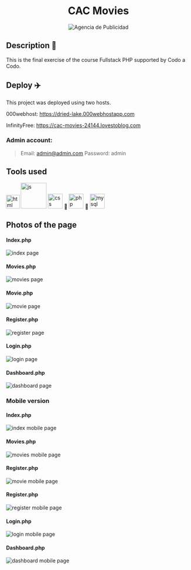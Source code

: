 <h1 align = "center">CAC Movies</h1>
<p align="center">
  <img src="https://readme-typing-svg.demolab.com/?lines=Ejercicio+2;Codo+a+Codo&font=Fira%20Code&center=true&width=380&height=50&duration=4000&pause=1000" alt="Agencia de Publicidad">
</p>

## Description 📝
This is the final exercise of the course Fullstack PHP supported by Codo a Codo.

## Deploy ✈️
This project was deployed using two hosts. 

000webhost: https://dried-lake.000webhostapp.com

InfinityFree: https://cac-movies-24144.lovestoblog.com

### Admin account:
> Email: admin@admin.com
> Password: admin

## Tools used
<div>
  <img src="./assets/img/html.png" alt="html" width="36.5px">
  <img src="./assets/img/js.png" alt="js" width="70px">
  <img src="./assets/img/css.png" alt="css" width="40px">
  ᲼
  <img src="./assets/img/php.png" alt="php" width="40px">
  ᲼
  <img src="./assets/img/mysql.png" alt="mysql" width="40px">
</div>

## Photos of the page
#### Index.php
<img src="./previews/index.jpeg" alt="index page">

#### Movies.php
<img src="./previews/movies.jpeg" alt="movies page">

#### Movie.php
<img src="./previews/movie.jpeg" alt="movie page">

#### Register.php
<img src="./previews/register.jpeg" alt="register page">

#### Login.php
<img src="./previews/login.jpeg" alt="login page">

#### Dashboard.php
<img src="./previews/dashboard.jpeg" alt="dashboard page">

### Mobile version
#### Index.php
<img src="./previews/mobile/index.jpeg" alt="index mobile page">

#### Movies.php
<img src="./previews/mobile/movies.jpeg" alt="movies mobile page">

#### Register.php
<img src="./previews/mobile/movie.jpeg" alt="movie mobile page">

#### Register.php
<img src="./previews/mobile/register.jpeg" alt="register mobile page">

#### Login.php
<img src="./previews/mobile/login.jpeg" alt="login mobile page">

#### Dashboard.php
<img src="./previews/mobile/dashboard.jpeg" alt="dashboard mobile page">

